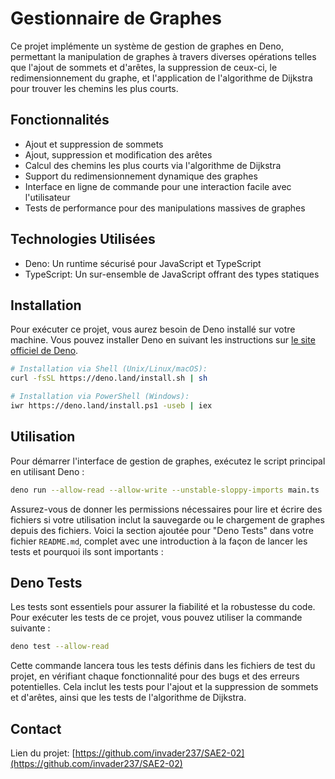 
# Gestionnaire de Graphes

Ce projet implémente un système de gestion de graphes en Deno, permettant la manipulation de graphes à travers diverses opérations telles que l'ajout de sommets et d'arêtes, la suppression de ceux-ci, le redimensionnement du graphe, et l'application de l'algorithme de Dijkstra pour trouver les chemins les plus courts.

## Fonctionnalités

- Ajout et suppression de sommets
- Ajout, suppression et modification des arêtes
- Calcul des chemins les plus courts via l'algorithme de Dijkstra
- Support du redimensionnement dynamique des graphes
- Interface en ligne de commande pour une interaction facile avec l'utilisateur
- Tests de performance pour des manipulations massives de graphes

## Technologies Utilisées

- Deno: Un runtime sécurisé pour JavaScript et TypeScript
- TypeScript: Un sur-ensemble de JavaScript offrant des types statiques

## Installation

Pour exécuter ce projet, vous aurez besoin de Deno installé sur votre machine. Vous pouvez installer Deno en suivant les instructions sur [le site officiel de Deno](https://deno.land/#installation).

```bash
# Installation via Shell (Unix/Linux/macOS):
curl -fsSL https://deno.land/install.sh | sh

# Installation via PowerShell (Windows):
iwr https://deno.land/install.ps1 -useb | iex
```

## Utilisation

Pour démarrer l'interface de gestion de graphes, exécutez le script principal en utilisant Deno :

```bash
deno run --allow-read --allow-write --unstable-sloppy-imports main.ts
```

Assurez-vous de donner les permissions nécessaires pour lire et écrire des fichiers si votre utilisation inclut la sauvegarde ou le chargement de graphes depuis des fichiers.
Voici la section ajoutée pour "Deno Tests" dans votre fichier `README.md`, complet avec une introduction à la façon de lancer les tests et pourquoi ils sont importants :


## Deno Tests

Les tests sont essentiels pour assurer la fiabilité et la robustesse du code. Pour exécuter les tests de ce projet, vous pouvez utiliser la commande suivante :

```bash
deno test --allow-read
```

Cette commande lancera tous les tests définis dans les fichiers de test du projet, en vérifiant chaque fonctionnalité pour des bugs et des erreurs potentielles. Cela inclut les tests pour l'ajout et la suppression de sommets et d'arêtes, ainsi que les tests de l'algorithme de Dijkstra.

## Contact


Lien du projet: [https://github.com/invader237/SAE2-02](https://github.com/invader237/SAE2-02)

